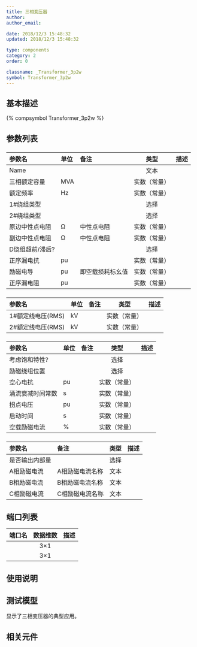 ```yaml
---
title: 三相变压器
author: 
author_email:

date: 2018/12/3 15:48:32
updated: 2018/12/3 15:48:32

type: components
category: 2
order: 0

classname: _Transformer_3p2w
symbol: Transformer_3p2w
---
```

## 基本描述
{% compsymbol Transformer_3p2w %}

## 参数列表
### 
| 参数名 | 单位 | 备注 | 类型 | 描述 |
| :--- | :--- | :--- | :--: | :--- |
| Name |  |  | 文本 |  |
| 三相额定容量 | MVA |  | 实数（常量） |  |
| 额定频率 | Hz |  | 实数（常量） |  |
| 1#绕组类型 |  |  | 选择 |  |
| 2#绕组类型 |  |  | 选择 |  |
| 原边中性点电阻 | Ω | 中性点电阻 | 实数（常量） |  |
| 副边中性点电阻 | Ω | 中性点电阻 | 实数（常量） |  |
| D绕组超前/滞后? |  |  | 选择 |  |
| 正序漏电抗 | pu |  | 实数（常量） |  |
| 励磁电导 | pu | 即空载损耗标幺值 | 实数（常量） |  |
| 正序漏电阻 | pu |  | 实数（常量） |  |

### 
| 参数名 | 单位 | 备注 | 类型 | 描述 |
| :--- | :--- | :--- | :--: | :--- |
| 1#额定线电压(RMS) | kV |  | 实数（常量） |  |
| 2#额定线电压(RMS) | kV |  | 实数（常量） |  |

### 
| 参数名 | 单位 | 备注 | 类型 | 描述 |
| :--- | :--- | :--- | :--: | :--- |
| 考虑饱和特性? |  |  | 选择 |  |
| 励磁绕组位置 |  |  | 选择 |  |
| 空心电抗 | pu |  | 实数（常量） |  |
| 涌流衰减时间常数 | s |  | 实数（常量） |  |
| 拐点电压 | pu |  | 实数（常量） |  |
| 启动时间 | s |  | 实数（常量） |  |
| 空载励磁电流 | % |  | 实数（常量） |  |

### 
| 参数名 | 备注 | 类型 | 描述 |
| :--- | :--- | :--: | :--- |
| 是否输出内部量 |  | 选择 |  |
| A相励磁电流 | A相励磁电流名称 | 文本 |  |
| B相励磁电流 | B相励磁电流名称 | 文本 |  |
| C相励磁电流 | C相励磁电流名称 | 文本 |  |


## 端口列表

| 端口名 | 数据维数 | 描述 |
| :--- | :--:  | :--- |
|  | 3×1 | |                   
|  | 3×1 | |                   

## 使用说明


## 测试模型
[<test name>](<test link>)显示了三相变压器的典型应用。

## 相关元件


